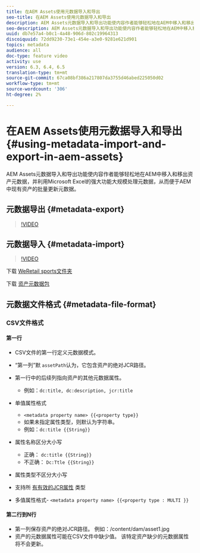 ```yaml
---
title: 在AEM Assets使用元数据导入和导出
seo-title: 在AEM Assets使用元数据导入和导出
description: AEM Assets元数据导入和导出功能使内容作者能够轻松地在AEM中移入和移出资产元数据，并利用Microsoft Excel的强大功能大规模处理元数据，从而便于AEM中现有资产的批量更新元数据。
seo-description: AEM Assets元数据导入和导出功能使内容作者能够轻松地在AEM中移入和移出资产元数据，并利用Microsoft Excel的强大功能大规模处理元数据，从而便于AEM中现有资产的批量更新元数据。
uuid: db7e57a4-b0c1-4a48-906d-802c19964313
discoiquuid: 72dd9230-73e1-454e-a3e0-9281e621d901
topics: metadata
audience: all
doc-type: feature video
activity: use
version: 6.3, 6.4, 6.5
translation-type: tm+mt
source-git-commit: 67ca08bf386a217807da3755d46abed225050d02
workflow-type: tm+mt
source-wordcount: '306'
ht-degree: 2%

---
```



# 在AEM Assets使用元数据导入和导出{#using-metadata-import-and-export-in-aem-assets}

AEM Assets元数据导入和导出功能使内容作者能够轻松地在AEM中移入和移出资产元数据，并利用Microsoft Excel的强大功能大规模处理元数据，从而便于AEM中现有资产的批量更新元数据。

## 元数据导出 {#metadata-export}

>[!VIDEO](https://video.tv.adobe.com/v/22132/?quality=9&learn=on)

## 元数据导入 {#metadata-import}

>[!VIDEO](https://video.tv.adobe.com/v/21374/?quality=9&learn=on)

下载 [WeRetail sports文件夹](assets/we-retail-sports.zip)

下载 [资产元数据包](assets/we-retail-sports-asset-metadata.zip)

## 元数据文件格式 {#metadata-file-format}

### CSV文件格式

#### 第一行

* CSV文件的第一行定义元数据模式。
* “第一列”默 `assetPath`认为，它包含资产的绝对JCR路径。

* 第一行中的后续列指向资产的其他元数据属性。

   * 例如：`dc:title, dc:description, jcr:title`

* 单值属性格式

   * `<metadata property name> {{<property type}}`
   * 如果未指定属性类型，则默认为字符串。
   * 例如：`dc:title {{String}}`

* 属性名称区分大小写
   * 正确： `dc:title {{String}}`
   * 不正确： `Dc:Ttle {{String}}`

* 属性类型不区分大小写
* 支持所 [有有效的JCR属性](https://docs.adobe.com/docs/en/spec/jsr170/javadocs/jcr-2.0/javax/jcr/PropertyType.html) 类型

* 多值属性格式- `<metadata property name> {{<property type : MULTI }}`

#### 第二行到N行

* 第一列保存资产的绝对JCR路径。 例如：/content/dam/asset1.jpg
* 资产的元数据属性可能在CSV文件中缺少值。 该特定资产缺少的元数据属性将不会更新。